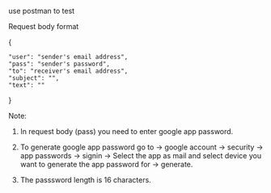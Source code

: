 use postman to test

Request body format

{

    "user": "sender's email address",
    "pass": "sender's password",
    "to": "receiver's email address",
    "subject": "",
    "text": ""
}

Note:

1. In request body (pass) you need to enter google app password.

2. To generate google app password go to -> google account -> security -> app passwords -> signin -> Select the app as mail and select device you want to generate the app password for -> generate.

3. The passsword length is 16 characters.

